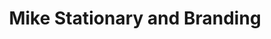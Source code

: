 ---
title: "Mike Stationary and Branding"
url: /accra/mike-stationary-and-branding/
shop: Kopieren
---